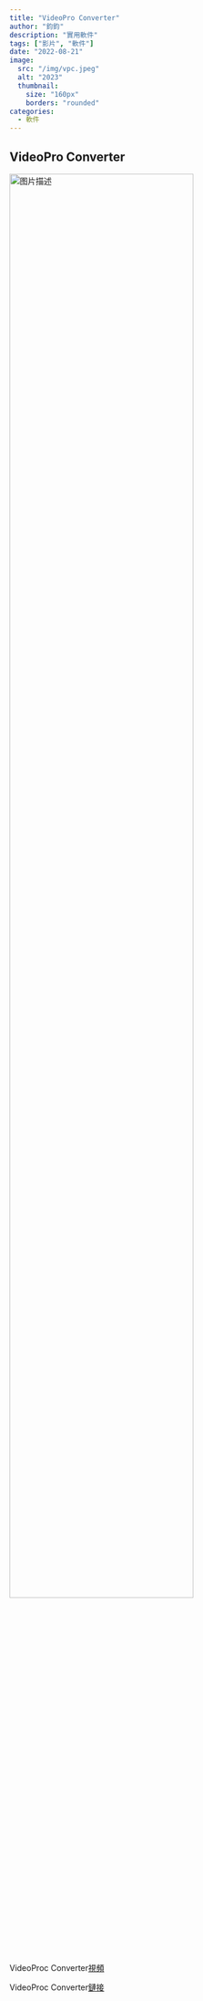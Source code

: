```yaml
---
title: "VideoPro Converter"
author: "鈞鈞"
description: "實用軟件"
tags: ["影片", "軟件"]
date: "2022-08-21"
image:
  src: "/img/vpc.jpeg"
  alt: "2023"
  thumbnail:
    size: "160px"
    borders: "rounded"
categories:
  - 軟件
---
```


## VideoPro Converter
<a href="/img/vpc.jpeg " data-lightbox="image-1" data-title="我的图片">
    <img src="/img/vpc.jpeg " width="80%" alt="图片描述">
</a>

VideoProc Converter[視頻](https://youtu.be/XT3DOLS7_Nk)

VideoProc Converter[鏈接](https://mega.nz/file/CKI1lC7A#Wkj6hFnRsZEGdI6h9VEsmqhRp16aNRZ07RYuJX-f2xc)